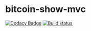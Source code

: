 # bitcoin-show-mvc

[![Codacy Badge](https://api.codacy.com/project/badge/Grade/67959729691e4859ae246919cd5858dc)](https://www.codacy.com/app/italopessoa/bitcoin-show-mvc?utm_source=github.com&utm_medium=referral&utm_content=italopessoa/bitcoin-show-mvc&utm_campaign=badger)
[![Build status](https://ci.appveyor.com/api/projects/status/j33wbi9gat4b13yn/branch/develop?svg=true)](https://ci.appveyor.com/project/italopessoa/bitcoin-show-mvc/branch/develop)